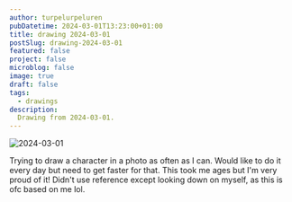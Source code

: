 ```yaml
---
author: turpelurpeluren
pubDatetime: 2024-03-01T13:23:00+01:00
title: drawing 2024-03-01
postSlug: drawing-2024-03-01
featured: false
project: false
microblog: false
image: true
draft: false
tags:
  - drawings
description:
  Drawing from 2024-03-01.
---
```


![2024-03-01](@assets/images/2024-03-01_how-did-u.png)

Trying to draw a character in a photo as often as I can. Would like to do it every day but need to get faster for that. This took me ages but I'm very proud of it! Didn't use reference except looking down on myself, as this is ofc based on me lol.
